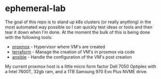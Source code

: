 # ephemeral-lab

The goal of this repo is to stand up k8s clusters (or really anything) in the most automated way
possible so I can quickly test ideas or tools and then tear it down when I'm done. 
At the moment the bulk of this is being done with the following tools:

* [proxmox](https://www.proxmox.com/) - Hypervisor where VM's are created
* [terraform](https://www.terraform.io/) - Manage the creation of VM's in proxmox via code
* [ansible](https://www.ansible.com/) - Handle the configuration of the VM's post creation

My current proxmox host is a little micro form factor Dell 7050 Optiplex with a Intel 7600T, 32gb ram, and a 1TB Samsung 970 Evo Plus NVME drive. 